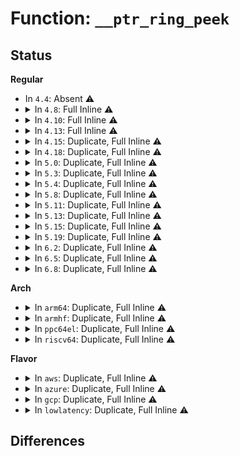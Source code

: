 # Function: <code>__ptr_ring_peek</code>

## Status
<b>Regular</b>
<ul>
<li>
In <code>4.4</code>: Absent ⚠️
</li>
<li>
<details>
<summary>In <code>4.8</code>: Full Inline ⚠️</summary>

**Collision:** Unique Static

**Inline:** Full

**Transformation:** False

**Instances:**

```
In drivers/net/tun.c (ffffffff81650624)
Location: include/linux/ptr_ring.h:165
Inline: True
Inline callers:
  - drivers/net/tun.c:tun_queue_resize
  - drivers/net/tun.c:tun_peek_len
  - drivers/net/tun.c:tun_chr_poll
  - drivers/net/tun.c:__tun_detach
  - drivers/net/tun.c:tun_queue_purge
```
</details>
</li>
<li>
<details>
<summary>In <code>4.10</code>: Full Inline ⚠️</summary>

**Collision:** Unique Static

**Inline:** Full

**Transformation:** False

**Instances:**

```
In drivers/net/tun.c (ffffffff81682311)
Location: include/linux/ptr_ring.h:170
Inline: True
Inline callers:
  - drivers/net/tun.c:tun_queue_resize
  - drivers/net/tun.c:tun_peek_len
  - drivers/net/tun.c:tun_chr_poll
  - drivers/net/tun.c:__tun_detach
  - drivers/net/tun.c:tun_queue_purge
```
</details>
</li>
<li>
<details>
<summary>In <code>4.13</code>: Full Inline ⚠️</summary>

**Collision:** Unique Static

**Inline:** Full

**Transformation:** False

**Instances:**

```
In drivers/net/tun.c (ffffffff8169766f)
Location: include/linux/ptr_ring.h:172
Inline: True
Inline callers:
  - drivers/net/tun.c:tun_device_event
  - drivers/net/tun.c:tun_peek_len
  - drivers/net/tun.c:tun_chr_poll
  - drivers/net/tun.c:__tun_detach
  - drivers/net/tun.c:tun_queue_purge
```
</details>
</li>
<li>
<details>
<summary>In <code>4.15</code>: Duplicate, Full Inline ⚠️</summary>

**Collision:** Static Duplication

**Inline:** Full

**Transformation:** False

**Instances:**

```
In kernel/bpf/cpumap.c (ffffffff811afcf6)
Location: include/linux/ptr_ring.h:187
Inline: True
Inline callers:
  - kernel/bpf/cpumap.c:cpu_map_kthread_run
  - kernel/bpf/cpumap.c:cpu_map_kthread_run
  - kernel/bpf/cpumap.c:cpu_map_kthread_run
  - kernel/bpf/cpumap.c:cpu_map_kthread_run
```
```
In drivers/net/tun.c (ffffffff8170253b)
Location: include/linux/ptr_ring.h:187
Inline: True
Inline callers:
  - drivers/net/tun.c:tun_device_event
  - drivers/net/tun.c:tun_peek_len
  - drivers/net/tun.c:tun_chr_poll
  - drivers/net/tun.c:tun_queue_purge
```
</details>
</li>
<li>
<details>
<summary>In <code>4.18</code>: Duplicate, Full Inline ⚠️</summary>

**Collision:** Static Duplication

**Inline:** Full

**Transformation:** False

**Instances:**

```
In kernel/bpf/cpumap.c (ffffffff811cab2d)
Location: include/linux/ptr_ring.h:173
Inline: True
Inline callers:
  - kernel/bpf/cpumap.c:cpu_map_kthread_run
```
```
In drivers/net/tun.c (ffffffff81741254)
Location: include/linux/ptr_ring.h:173
Inline: True
Inline callers:
  - drivers/net/tun.c:tun_device_event
  - drivers/net/tun.c:tun_peek_len
  - drivers/net/tun.c:tun_do_read
  - drivers/net/tun.c:tun_do_read
  - drivers/net/tun.c:tun_attach
  - drivers/net/tun.c:__tun_detach
  - drivers/net/tun.c:tun_queue_purge
```
```
In net/core/page_pool.c (ffffffff818bdae6)
Location: include/linux/ptr_ring.h:173
Inline: True
Inline callers:
  - net/core/page_pool.c:__page_pool_empty_ring
  - net/core/page_pool.c:page_pool_alloc_pages
  - net/core/page_pool.c:page_pool_alloc_pages
```
```
In net/sched/sch_generic.c (ffffffff818cc41f)
Location: include/linux/ptr_ring.h:173
Inline: True
Inline callers:
  - net/sched/sch_generic.c:pfifo_fast_change_tx_queue_len
  - net/sched/sch_generic.c:pfifo_fast_peek
  - net/sched/sch_generic.c:pfifo_fast_dequeue
```
</details>
</li>
<li>
<details>
<summary>In <code>5.0</code>: Duplicate, Full Inline ⚠️</summary>

**Collision:** Static Duplication

**Inline:** Full

**Transformation:** False

**Instances:**

```
In kernel/bpf/cpumap.c (ffffffff811de42d)
Location: include/linux/ptr_ring.h:173
Inline: True
Inline callers:
  - kernel/bpf/cpumap.c:cpu_map_kthread_run
```
```
In drivers/net/tun.c (ffffffff81765354)
Location: include/linux/ptr_ring.h:173
Inline: True
Inline callers:
  - drivers/net/tun.c:tun_device_event
  - drivers/net/tun.c:tun_peek_len
  - drivers/net/tun.c:tun_do_read
  - drivers/net/tun.c:tun_do_read
  - drivers/net/tun.c:tun_attach
  - drivers/net/tun.c:__tun_detach
  - drivers/net/tun.c:tun_queue_purge
```
```
In net/core/page_pool.c (ffffffff818e4ec6)
Location: include/linux/ptr_ring.h:173
Inline: True
Inline callers:
  - net/core/page_pool.c:__page_pool_empty_ring
  - net/core/page_pool.c:page_pool_alloc_pages
  - net/core/page_pool.c:page_pool_alloc_pages
```
```
In net/sched/sch_generic.c (ffffffff818f7648)
Location: include/linux/ptr_ring.h:173
Inline: True
Inline callers:
  - net/sched/sch_generic.c:pfifo_fast_change_tx_queue_len
  - net/sched/sch_generic.c:pfifo_fast_peek
  - net/sched/sch_generic.c:pfifo_fast_dequeue
```
</details>
</li>
<li>
<details>
<summary>In <code>5.3</code>: Duplicate, Full Inline ⚠️</summary>

**Collision:** Static Duplication

**Inline:** Full

**Transformation:** False

**Instances:**

```
In kernel/bpf/cpumap.c (ffffffff811f3bf1)
Location: include/linux/ptr_ring.h:168
Inline: True
Inline callers:
  - kernel/bpf/cpumap.c:cpu_map_kthread_run
```
```
In drivers/net/tun.c (ffffffff8179e7d8)
Location: include/linux/ptr_ring.h:168
Inline: True
Inline callers:
  - drivers/net/tun.c:tun_device_event
  - drivers/net/tun.c:tun_peek_len
  - drivers/net/tun.c:tun_do_read
  - drivers/net/tun.c:tun_do_read
  - drivers/net/tun.c:tun_attach
  - drivers/net/tun.c:__tun_detach
  - drivers/net/tun.c:tun_queue_purge
```
```
In net/core/page_pool.c (ffffffff8193476e)
Location: include/linux/ptr_ring.h:168
Inline: True
Inline callers:
  - net/core/page_pool.c:__page_pool_request_shutdown
  - net/core/page_pool.c:page_pool_alloc_pages
  - net/core/page_pool.c:page_pool_alloc_pages
```
```
In net/sched/sch_generic.c (ffffffff81956d25)
Location: include/linux/ptr_ring.h:168
Inline: True
Inline callers:
  - net/sched/sch_generic.c:pfifo_fast_change_tx_queue_len
  - net/sched/sch_generic.c:pfifo_fast_peek
  - net/sched/sch_generic.c:pfifo_fast_dequeue
```
</details>
</li>
<li>
<details>
<summary>In <code>5.4</code>: Duplicate, Full Inline ⚠️</summary>

**Collision:** Static Duplication

**Inline:** Full

**Transformation:** False

**Instances:**

```
In kernel/bpf/cpumap.c (ffffffff81200991)
Location: include/linux/ptr_ring.h:168
Inline: True
Inline callers:
  - kernel/bpf/cpumap.c:cpu_map_kthread_run
```
```
In drivers/net/tun.c (ffffffff817c2268)
Location: include/linux/ptr_ring.h:168
Inline: True
Inline callers:
  - drivers/net/tun.c:tun_device_event
  - drivers/net/tun.c:tun_peek_len
  - drivers/net/tun.c:tun_do_read
  - drivers/net/tun.c:tun_do_read
  - drivers/net/tun.c:tun_attach
  - drivers/net/tun.c:__tun_detach
  - drivers/net/tun.c:tun_queue_purge
```
```
In net/core/page_pool.c (ffffffff8196751d)
Location: include/linux/ptr_ring.h:168
Inline: True
Inline callers:
  - net/core/page_pool.c:page_pool_release
  - net/core/page_pool.c:page_pool_alloc_pages
  - net/core/page_pool.c:page_pool_alloc_pages
```
```
In net/sched/sch_generic.c (ffffffff8198d1c5)
Location: include/linux/ptr_ring.h:168
Inline: True
Inline callers:
  - net/sched/sch_generic.c:pfifo_fast_change_tx_queue_len
  - net/sched/sch_generic.c:pfifo_fast_peek
  - net/sched/sch_generic.c:pfifo_fast_dequeue
```
</details>
</li>
<li>
<details>
<summary>In <code>5.8</code>: Duplicate, Full Inline ⚠️</summary>

**Collision:** Static Duplication

**Inline:** Full

**Transformation:** False

**Instances:**

```
In kernel/bpf/cpumap.c (ffffffff8122844e)
Location: include/linux/ptr_ring.h:169
Inline: True
Inline callers:
  - kernel/bpf/cpumap.c:cpu_map_kthread_run
  - kernel/bpf/cpumap.c:__cpu_map_ring_cleanup
```
```
In drivers/net/tun.c (ffffffff8188c3a6)
Location: include/linux/ptr_ring.h:169
Inline: True
Inline callers:
  - drivers/net/tun.c:tun_peek_len
  - drivers/net/tun.c:tun_do_read
  - drivers/net/tun.c:tun_do_read
  - drivers/net/tun.c:__tun_detach
  - drivers/net/tun.c:tun_queue_purge
```
```
In net/core/page_pool.c (ffffffff81a3a970)
Location: include/linux/ptr_ring.h:169
Inline: True
Inline callers:
  - net/core/page_pool.c:page_pool_empty_ring
  - net/core/page_pool.c:page_pool_refill_alloc_cache
```
```
In net/sched/sch_generic.c (ffffffff81a642db)
Location: include/linux/ptr_ring.h:169
Inline: True
Inline callers:
  - net/sched/sch_generic.c:pfifo_fast_peek
  - net/sched/sch_generic.c:pfifo_fast_dequeue
```
</details>
</li>
<li>
<details>
<summary>In <code>5.11</code>: Duplicate, Full Inline ⚠️</summary>

**Collision:** Static Duplication

**Inline:** Full

**Transformation:** False

**Instances:**

```
In kernel/bpf/cpumap.c (ffffffff8122f224)
Location: include/linux/ptr_ring.h:169
Inline: True
Inline callers:
  - kernel/bpf/cpumap.c:cpu_map_kthread_run
  - kernel/bpf/cpumap.c:__cpu_map_ring_cleanup
```
```
In drivers/net/tun.c (ffffffff8189ab0b)
Location: include/linux/ptr_ring.h:169
Inline: True
Inline callers:
  - drivers/net/tun.c:tun_peek_len
  - drivers/net/tun.c:tun_ring_recv
  - drivers/net/tun.c:tun_ring_recv
  - drivers/net/tun.c:__tun_detach
  - drivers/net/tun.c:tun_queue_purge
```
```
In net/core/page_pool.c (ffffffff81a3ce90)
Location: include/linux/ptr_ring.h:169
Inline: True
Inline callers:
  - net/core/page_pool.c:page_pool_empty_ring
  - net/core/page_pool.c:page_pool_refill_alloc_cache
```
```
In net/sched/sch_generic.c (ffffffff81a6c43b)
Location: include/linux/ptr_ring.h:169
Inline: True
Inline callers:
  - net/sched/sch_generic.c:pfifo_fast_peek
  - net/sched/sch_generic.c:pfifo_fast_dequeue
```
</details>
</li>
<li>
<details>
<summary>In <code>5.13</code>: Duplicate, Full Inline ⚠️</summary>

**Collision:** Static Duplication

**Inline:** Full

**Transformation:** False

**Instances:**

```
In kernel/bpf/cpumap.c (ffffffff81234134)
Location: include/linux/ptr_ring.h:169
Inline: True
Inline callers:
  - kernel/bpf/cpumap.c:cpu_map_kthread_run
```
```
In drivers/net/tun.c (ffffffff8187d38b)
Location: include/linux/ptr_ring.h:169
Inline: True
Inline callers:
  - drivers/net/tun.c:tun_peek_len
  - drivers/net/tun.c:tun_ring_recv
  - drivers/net/tun.c:tun_ring_recv
  - drivers/net/tun.c:__tun_detach
  - drivers/net/tun.c:tun_queue_purge
```
```
In net/core/page_pool.c (ffffffff81a23cd6)
Location: include/linux/ptr_ring.h:169
Inline: True
Inline callers:
  - net/core/page_pool.c:page_pool_release
  - net/core/page_pool.c:page_pool_refill_alloc_cache
```
```
In net/sched/sch_generic.c (ffffffff81a54bcb)
Location: include/linux/ptr_ring.h:169
Inline: True
Inline callers:
  - net/sched/sch_generic.c:pfifo_fast_peek
  - net/sched/sch_generic.c:pfifo_fast_dequeue
```
</details>
</li>
<li>
<details>
<summary>In <code>5.15</code>: Duplicate, Full Inline ⚠️</summary>

**Collision:** Static Duplication

**Inline:** Full

**Transformation:** False

**Instances:**

```
In kernel/bpf/cpumap.c (ffffffff8126de3e)
Location: include/linux/ptr_ring.h:169
Inline: True
Inline callers:
  - kernel/bpf/cpumap.c:cpu_map_kthread_run
```
```
In drivers/net/tun.c (ffffffff8190f6a0)
Location: include/linux/ptr_ring.h:169
Inline: True
Inline callers:
  - drivers/net/tun.c:tun_peek_len
  - drivers/net/tun.c:tun_do_read
  - drivers/net/tun.c:tun_do_read
  - drivers/net/tun.c:__tun_detach
  - drivers/net/tun.c:tun_queue_purge
```
```
In net/core/page_pool.c (ffffffff81ad8381)
Location: include/linux/ptr_ring.h:169
Inline: True
Inline callers:
  - net/core/page_pool.c:page_pool_release
  - net/core/page_pool.c:page_pool_refill_alloc_cache
```
```
In net/sched/sch_generic.c (ffffffff81b0d8bb)
Location: include/linux/ptr_ring.h:169
Inline: True
Inline callers:
  - net/sched/sch_generic.c:pfifo_fast_peek
  - net/sched/sch_generic.c:pfifo_fast_dequeue
```
</details>
</li>
<li>
<details>
<summary>In <code>5.19</code>: Duplicate, Full Inline ⚠️</summary>

**Collision:** Static Duplication

**Inline:** Full

**Transformation:** False

**Instances:**

```
In kernel/bpf/cpumap.c (ffffffff812bcc90)
Location: include/linux/ptr_ring.h:169
Inline: True
Inline callers:
  - kernel/bpf/cpumap.c:cpu_map_kthread_run
```
```
In drivers/net/tun.c (ffffffff81a626f6)
Location: include/linux/ptr_ring.h:169
Inline: True
Inline callers:
  - drivers/net/tun.c:tun_peek_len
  - drivers/net/tun.c:tun_ring_recv
  - drivers/net/tun.c:tun_ring_recv
  - drivers/net/tun.c:__tun_detach
  - drivers/net/tun.c:tun_queue_purge
```
```
In net/core/page_pool.c (ffffffff81c59191)
Location: include/linux/ptr_ring.h:169
Inline: True
Inline callers:
  - net/core/page_pool.c:page_pool_release
  - net/core/page_pool.c:page_pool_refill_alloc_cache
```
```
In net/sched/sch_generic.c (ffffffff81c9473b)
Location: include/linux/ptr_ring.h:169
Inline: True
Inline callers:
  - net/sched/sch_generic.c:pfifo_fast_peek
  - net/sched/sch_generic.c:pfifo_fast_dequeue
```
</details>
</li>
<li>
<details>
<summary>In <code>6.2</code>: Duplicate, Full Inline ⚠️</summary>

**Collision:** Static Duplication

**Inline:** Full

**Transformation:** False

**Instances:**

```
In kernel/bpf/cpumap.c (ffffffff813200f0)
Location: include/linux/ptr_ring.h:169
Inline: True
Inline callers:
  - kernel/bpf/cpumap.c:cpu_map_kthread_run
```
```
In drivers/net/tun.c (ffffffff81beded6)
Location: include/linux/ptr_ring.h:169
Inline: True
Inline callers:
  - drivers/net/tun.c:tun_peek_len
  - drivers/net/tun.c:tun_ring_recv
  - drivers/net/tun.c:tun_ring_recv
  - drivers/net/tun.c:__tun_detach
  - drivers/net/tun.c:tun_queue_purge
```
```
In net/core/page_pool.c (ffffffff81e0f101)
Location: include/linux/ptr_ring.h:169
Inline: True
Inline callers:
  - net/core/page_pool.c:page_pool_release
  - net/core/page_pool.c:page_pool_refill_alloc_cache
```
```
In net/sched/sch_generic.c (ffffffff81e501eb)
Location: include/linux/ptr_ring.h:169
Inline: True
Inline callers:
  - net/sched/sch_generic.c:pfifo_fast_peek
  - net/sched/sch_generic.c:pfifo_fast_dequeue
```
</details>
</li>
<li>
<details>
<summary>In <code>6.5</code>: Duplicate, Full Inline ⚠️</summary>

**Collision:** Static Duplication

**Inline:** Full

**Transformation:** False

**Instances:**

```
In kernel/bpf/cpumap.c (ffffffff8134ff55)
Location: include/linux/ptr_ring.h:169
Inline: True
Inline callers:
  - kernel/bpf/cpumap.c:cpu_map_kthread_run
```
```
In drivers/net/tun.c (ffffffff81c46406)
Location: include/linux/ptr_ring.h:169
Inline: True
Inline callers:
  - drivers/net/tun.c:tun_peek_len
  - drivers/net/tun.c:tun_ring_recv
  - drivers/net/tun.c:tun_ring_recv
  - drivers/net/tun.c:__tun_detach
  - drivers/net/tun.c:tun_queue_purge
```
```
In net/core/page_pool.c (ffffffff81e828c1)
Location: include/linux/ptr_ring.h:169
Inline: True
Inline callers:
  - net/core/page_pool.c:page_pool_release
  - net/core/page_pool.c:page_pool_refill_alloc_cache
```
```
In net/sched/sch_generic.c (ffffffff81eab97a)
Location: include/linux/ptr_ring.h:169
Inline: True
Inline callers:
  - net/sched/sch_generic.c:pfifo_fast_peek
  - net/sched/sch_generic.c:pfifo_fast_dequeue
```
</details>
</li>
<li>
<details>
<summary>In <code>6.8</code>: Duplicate, Full Inline ⚠️</summary>

**Collision:** Static Duplication

**Inline:** Full

**Transformation:** False

**Instances:**

```
In kernel/bpf/cpumap.c (ffffffff81376663)
Location: include/linux/ptr_ring.h:169
Inline: True
Inline callers:
  - kernel/bpf/cpumap.c:__cpu_map_entry_free
  - kernel/bpf/cpumap.c:cpu_map_kthread_run
```
```
In drivers/net/tun.c (ffffffff81cfbd16)
Location: include/linux/ptr_ring.h:169
Inline: True
Inline callers:
  - drivers/net/tun.c:tun_peek_len
  - drivers/net/tun.c:tun_ring_recv
  - drivers/net/tun.c:tun_ring_recv
  - drivers/net/tun.c:__tun_detach
  - drivers/net/tun.c:tun_queue_purge
```
```
In net/core/page_pool.c (ffffffff81f44ae6)
Location: include/linux/ptr_ring.h:169
Inline: True
Inline callers:
  - net/core/page_pool.c:page_pool_release
  - net/core/page_pool.c:page_pool_refill_alloc_cache
```
```
In net/sched/sch_generic.c (ffffffff81f6e41a)
Location: include/linux/ptr_ring.h:169
Inline: True
Inline callers:
  - net/sched/sch_generic.c:pfifo_fast_peek
  - net/sched/sch_generic.c:pfifo_fast_dequeue
```
</details>
</li>
</ul>
<b>Arch</b>
<ul>
<li>
<details>
<summary>In <code>arm64</code>: Duplicate, Full Inline ⚠️</summary>

**Collision:** Static Duplication

**Inline:** Full

**Transformation:** False

**Instances:**

```
In kernel/bpf/cpumap.c (ffff800010288090)
Location: include/linux/ptr_ring.h:168
Inline: True
Inline callers:
  - kernel/bpf/cpumap.c:cpu_map_kthread_run
```
```
In drivers/net/tun.c (ffff8000109dc96c)
Location: include/linux/ptr_ring.h:168
Inline: True
Inline callers:
  - drivers/net/tun.c:tun_device_event
  - drivers/net/tun.c:tun_peek_len
  - drivers/net/tun.c:tun_do_read
  - drivers/net/tun.c:tun_do_read
  - drivers/net/tun.c:__tun_detach
  - drivers/net/tun.c:tun_queue_purge
```
```
In net/core/page_pool.c (ffff800010c0caf4)
Location: include/linux/ptr_ring.h:168
Inline: True
Inline callers:
  - net/core/page_pool.c:page_pool_release
  - net/core/page_pool.c:page_pool_alloc_pages
  - net/core/page_pool.c:page_pool_alloc_pages
```
```
In net/sched/sch_generic.c (ffff800010c375e0)
Location: include/linux/ptr_ring.h:168
Inline: True
Inline callers:
  - net/sched/sch_generic.c:pfifo_fast_peek
  - net/sched/sch_generic.c:pfifo_fast_dequeue
```
</details>
</li>
<li>
<details>
<summary>In <code>armhf</code>: Duplicate, Full Inline ⚠️</summary>

**Collision:** Static Duplication

**Inline:** Full

**Transformation:** False

**Instances:**

```
In kernel/bpf/cpumap.c (c04b836c)
Location: include/linux/ptr_ring.h:168
Inline: True
Inline callers:
  - kernel/bpf/cpumap.c:cpu_map_kthread_run
```
```
In drivers/net/tun.c (c0ac6f2c)
Location: include/linux/ptr_ring.h:168
Inline: True
Inline callers:
  - drivers/net/tun.c:tun_device_event
  - drivers/net/tun.c:tun_peek_len
  - drivers/net/tun.c:tun_do_read
  - drivers/net/tun.c:tun_do_read
  - drivers/net/tun.c:tun_attach
  - drivers/net/tun.c:__tun_detach
  - drivers/net/tun.c:tun_queue_purge
```
```
In net/core/page_pool.c (c0d25200)
Location: include/linux/ptr_ring.h:168
Inline: True
Inline callers:
  - net/core/page_pool.c:page_pool_release
  - net/core/page_pool.c:page_pool_alloc_pages
  - net/core/page_pool.c:page_pool_alloc_pages
```
```
In net/sched/sch_generic.c (c0d4ad8c)
Location: include/linux/ptr_ring.h:168
Inline: True
Inline callers:
  - net/sched/sch_generic.c:pfifo_fast_change_tx_queue_len
  - net/sched/sch_generic.c:pfifo_fast_peek
  - net/sched/sch_generic.c:pfifo_fast_dequeue
```
</details>
</li>
<li>
<details>
<summary>In <code>ppc64el</code>: Duplicate, Full Inline ⚠️</summary>

**Collision:** Static Duplication

**Inline:** Full

**Transformation:** False

**Instances:**

```
In kernel/bpf/cpumap.c (c0000000003336d0)
Location: include/linux/ptr_ring.h:168
Inline: True
Inline callers:
  - kernel/bpf/cpumap.c:cpu_map_kthread_run
```
```
In drivers/net/tun.c (c000000000a9f038)
Location: include/linux/ptr_ring.h:168
Inline: True
Inline callers:
  - drivers/net/tun.c:tun_device_event
  - drivers/net/tun.c:tun_peek_len
  - drivers/net/tun.c:tun_do_read
  - drivers/net/tun.c:tun_do_read
  - drivers/net/tun.c:tun_attach
  - drivers/net/tun.c:__tun_detach
  - drivers/net/tun.c:tun_queue_purge
```
```
In net/core/page_pool.c (c000000000cf8418)
Location: include/linux/ptr_ring.h:168
Inline: True
Inline callers:
  - net/core/page_pool.c:page_pool_release
  - net/core/page_pool.c:page_pool_alloc_pages
  - net/core/page_pool.c:page_pool_alloc_pages
```
```
In net/sched/sch_generic.c (c000000000d3063c)
Location: include/linux/ptr_ring.h:168
Inline: True
Inline callers:
  - net/sched/sch_generic.c:pfifo_fast_change_tx_queue_len
  - net/sched/sch_generic.c:pfifo_fast_peek
  - net/sched/sch_generic.c:pfifo_fast_dequeue
```
</details>
</li>
<li>
<details>
<summary>In <code>riscv64</code>: Duplicate, Full Inline ⚠️</summary>

**Collision:** Static Duplication

**Inline:** Full

**Transformation:** False

**Instances:**

```
In kernel/bpf/cpumap.c (ffffffe0001bcd62)
Location: include/linux/ptr_ring.h:168
Inline: True
Inline callers:
  - kernel/bpf/cpumap.c:cpu_map_kthread_run
```
```
In drivers/net/tun.c (ffffffe000627e48)
Location: include/linux/ptr_ring.h:168
Inline: True
Inline callers:
  - drivers/net/tun.c:tun_device_event
  - drivers/net/tun.c:tun_peek_len
  - drivers/net/tun.c:tun_do_read
  - drivers/net/tun.c:tun_do_read
  - drivers/net/tun.c:tun_attach
  - drivers/net/tun.c:__tun_detach
  - drivers/net/tun.c:tun_queue_purge
```
```
In net/core/page_pool.c (ffffffe000789c74)
Location: include/linux/ptr_ring.h:168
Inline: True
Inline callers:
  - net/core/page_pool.c:page_pool_release
  - net/core/page_pool.c:page_pool_alloc_pages
  - net/core/page_pool.c:page_pool_alloc_pages
```
```
In net/sched/sch_generic.c (ffffffe0007a9b98)
Location: include/linux/ptr_ring.h:168
Inline: True
Inline callers:
  - net/sched/sch_generic.c:pfifo_fast_change_tx_queue_len
  - net/sched/sch_generic.c:pfifo_fast_peek
  - net/sched/sch_generic.c:pfifo_fast_dequeue
```
</details>
</li>
</ul>
<b>Flavor</b>
<ul>
<li>
<details>
<summary>In <code>aws</code>: Duplicate, Full Inline ⚠️</summary>

**Collision:** Static Duplication

**Inline:** Full

**Transformation:** False

**Instances:**

```
In kernel/bpf/cpumap.c (ffffffff811f8fb1)
Location: include/linux/ptr_ring.h:168
Inline: True
Inline callers:
  - kernel/bpf/cpumap.c:cpu_map_kthread_run
```
```
In drivers/net/tun.c (ffffffff81786d38)
Location: include/linux/ptr_ring.h:168
Inline: True
Inline callers:
  - drivers/net/tun.c:tun_device_event
  - drivers/net/tun.c:tun_peek_len
  - drivers/net/tun.c:tun_do_read
  - drivers/net/tun.c:tun_do_read
  - drivers/net/tun.c:tun_attach
  - drivers/net/tun.c:__tun_detach
  - drivers/net/tun.c:tun_queue_purge
```
```
In net/core/page_pool.c (ffffffff819074ed)
Location: include/linux/ptr_ring.h:168
Inline: True
Inline callers:
  - net/core/page_pool.c:page_pool_release
  - net/core/page_pool.c:page_pool_alloc_pages
  - net/core/page_pool.c:page_pool_alloc_pages
```
```
In net/sched/sch_generic.c (ffffffff8192d035)
Location: include/linux/ptr_ring.h:168
Inline: True
Inline callers:
  - net/sched/sch_generic.c:pfifo_fast_change_tx_queue_len
  - net/sched/sch_generic.c:pfifo_fast_peek
  - net/sched/sch_generic.c:pfifo_fast_dequeue
```
</details>
</li>
<li>
<details>
<summary>In <code>azure</code>: Duplicate, Full Inline ⚠️</summary>

**Collision:** Static Duplication

**Inline:** Full

**Transformation:** False

**Instances:**

```
In kernel/bpf/cpumap.c (ffffffff811ebd01)
Location: include/linux/ptr_ring.h:168
Inline: True
Inline callers:
  - kernel/bpf/cpumap.c:cpu_map_kthread_run
```
```
In drivers/net/tun.c (ffffffff81766688)
Location: include/linux/ptr_ring.h:168
Inline: True
Inline callers:
  - drivers/net/tun.c:tun_device_event
  - drivers/net/tun.c:tun_peek_len
  - drivers/net/tun.c:tun_do_read
  - drivers/net/tun.c:tun_do_read
  - drivers/net/tun.c:tun_attach
  - drivers/net/tun.c:__tun_detach
  - drivers/net/tun.c:tun_queue_purge
```
```
In net/core/page_pool.c (ffffffff818c12fd)
Location: include/linux/ptr_ring.h:168
Inline: True
Inline callers:
  - net/core/page_pool.c:page_pool_release
  - net/core/page_pool.c:page_pool_alloc_pages
  - net/core/page_pool.c:page_pool_alloc_pages
```
```
In net/sched/sch_generic.c (ffffffff818e6b35)
Location: include/linux/ptr_ring.h:168
Inline: True
Inline callers:
  - net/sched/sch_generic.c:pfifo_fast_change_tx_queue_len
  - net/sched/sch_generic.c:pfifo_fast_peek
  - net/sched/sch_generic.c:pfifo_fast_dequeue
```
</details>
</li>
<li>
<details>
<summary>In <code>gcp</code>: Duplicate, Full Inline ⚠️</summary>

**Collision:** Static Duplication

**Inline:** Full

**Transformation:** False

**Instances:**

```
In kernel/bpf/cpumap.c (ffffffff811f6d81)
Location: include/linux/ptr_ring.h:168
Inline: True
Inline callers:
  - kernel/bpf/cpumap.c:cpu_map_kthread_run
```
```
In drivers/net/tun.c (ffffffff817b70e8)
Location: include/linux/ptr_ring.h:168
Inline: True
Inline callers:
  - drivers/net/tun.c:tun_device_event
  - drivers/net/tun.c:tun_peek_len
  - drivers/net/tun.c:tun_do_read
  - drivers/net/tun.c:tun_do_read
  - drivers/net/tun.c:tun_attach
  - drivers/net/tun.c:__tun_detach
  - drivers/net/tun.c:tun_queue_purge
```
```
In net/core/page_pool.c (ffffffff8195851d)
Location: include/linux/ptr_ring.h:168
Inline: True
Inline callers:
  - net/core/page_pool.c:page_pool_release
  - net/core/page_pool.c:page_pool_alloc_pages
  - net/core/page_pool.c:page_pool_alloc_pages
```
```
In net/sched/sch_generic.c (ffffffff8197e1c5)
Location: include/linux/ptr_ring.h:168
Inline: True
Inline callers:
  - net/sched/sch_generic.c:pfifo_fast_change_tx_queue_len
  - net/sched/sch_generic.c:pfifo_fast_peek
  - net/sched/sch_generic.c:pfifo_fast_dequeue
```
</details>
</li>
<li>
<details>
<summary>In <code>lowlatency</code>: Duplicate, Full Inline ⚠️</summary>

**Collision:** Static Duplication

**Inline:** Full

**Transformation:** False

**Instances:**

```
In kernel/bpf/cpumap.c (ffffffff8120506f)
Location: include/linux/ptr_ring.h:168
Inline: True
Inline callers:
  - kernel/bpf/cpumap.c:cpu_map_kthread_run
```
```
In drivers/net/tun.c (ffffffff817d133b)
Location: include/linux/ptr_ring.h:168
Inline: True
Inline callers:
  - drivers/net/tun.c:tun_device_event
  - drivers/net/tun.c:tun_peek_len
  - drivers/net/tun.c:tun_do_read
  - drivers/net/tun.c:tun_do_read
  - drivers/net/tun.c:tun_attach
  - drivers/net/tun.c:__tun_detach
  - drivers/net/tun.c:tun_queue_purge
```
```
In net/core/page_pool.c (ffffffff8197a64d)
Location: include/linux/ptr_ring.h:168
Inline: True
Inline callers:
  - net/core/page_pool.c:page_pool_release
  - net/core/page_pool.c:page_pool_alloc_pages
  - net/core/page_pool.c:page_pool_alloc_pages
```
```
In net/sched/sch_generic.c (ffffffff819a09c9)
Location: include/linux/ptr_ring.h:168
Inline: True
Inline callers:
  - net/sched/sch_generic.c:pfifo_fast_change_tx_queue_len
  - net/sched/sch_generic.c:pfifo_fast_peek
  - net/sched/sch_generic.c:pfifo_fast_dequeue
```
</details>
</li>
</ul>

## Differences
